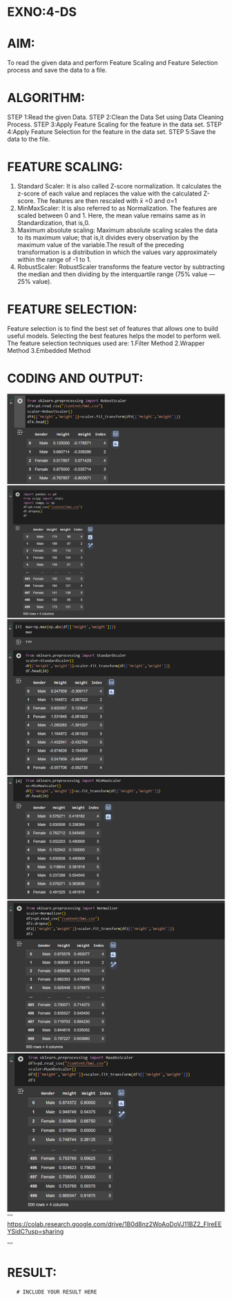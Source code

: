 # EXNO:4-DS
# AIM:
To read the given data and perform Feature Scaling and Feature Selection process and save the
data to a file.

# ALGORITHM:
STEP 1:Read the given Data.
STEP 2:Clean the Data Set using Data Cleaning Process.
STEP 3:Apply Feature Scaling for the feature in the data set.
STEP 4:Apply Feature Selection for the feature in the data set.
STEP 5:Save the data to the file.

# FEATURE SCALING:
1. Standard Scaler: It is also called Z-score normalization. It calculates the z-score of each value and replaces the value with the calculated Z-score. The features are then rescaled with x̄ =0 and σ=1
2. MinMaxScaler: It is also referred to as Normalization. The features are scaled between 0 and 1. Here, the mean value remains same as in Standardization, that is,0.
3. Maximum absolute scaling: Maximum absolute scaling scales the data to its maximum value; that is,it divides every observation by the maximum value of the variable.The result of the preceding transformation is a distribution in which the values vary approximately within the range of -1 to 1.
4. RobustScaler: RobustScaler transforms the feature vector by subtracting the median and then dividing by the interquartile range (75% value — 25% value).

# FEATURE SELECTION:
Feature selection is to find the best set of features that allows one to build useful models. Selecting the best features helps the model to perform well.
The feature selection techniques used are:
1.Filter Method
2.Wrapper Method
3.Embedded Method

# CODING AND OUTPUT:
![alt text](<Screenshot 2025-04-16 183403.png>)
![alt text](<Screenshot 2025-04-16 183259.png>)
![alt text](<Screenshot 2025-04-16 183314.png>) 
![alt text](<Screenshot 2025-04-16 183328.png>) 
![alt text](<Screenshot 2025-04-16 183341.png>) 
![alt text](<Screenshot 2025-04-16 183353.png>)
'''
https://colab.research.google.com/drive/1B0d8nz2WoAoDoVJ11BZ2_FIreEEYSidC?usp=sharing

'''
# RESULT:
       # INCLUDE YOUR RESULT HERE
